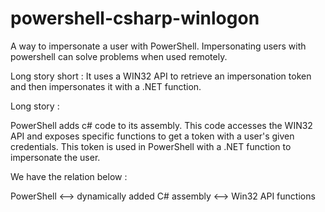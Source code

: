 # powershell-csharp-winlogon
A way to impersonate a user with PowerShell.
Impersonating users with powershell can solve problems when used remotely.

Long story short : It uses a WIN32 API to retrieve an impersonation token and then impersonates it with a .NET function.

Long story :

PowerShell adds c# code to its assembly. This code accesses the WIN32 API and exposes specific functions to get a token with a user's given credentials. This token is used in PowerShell with a .NET function to impersonate the user.

We have the relation below :

   PowerShell <--> dynamically added C# assembly <--> Win32 API functions
